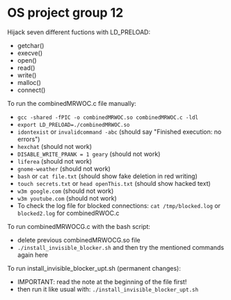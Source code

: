 # OS project group 12
Hijack seven different fuctions with LD_PRELOAD: 
- getchar()
- execve()
- open()
- read()
- write()
- malloc()
- connect()

To run the combinedMRWOC.c file manually:
- `gcc -shared -fPIC -o combinedMRWOC.so combinedMRWOC.c -ldl`
- `export LD_PRELOAD=./combinedMRWOC.so`
- `idontexist` or `invalidcommand -abc` (should say "Finished execution: no errors")
- `hexchat` (should not work)
- `DISABLE_WRITE_PRANK = 1 geary` (should not work)
- `liferea` (should not work)
- `gnome-weather` (should not work)
- `bash` or `cat file.txt` (should show fake deletion in red writing)
- `touch secrets.txt` or `head openThis.txt` (should show hacked text)
- `w3m google.com` (should not work)
- `w3m youtube.com` (should not work)
- To check the log file for blocked connections: `cat /tmp/blocked.log` or `blocked2.log` for combinedRWOC.c

To run combinedMRWOCG.c with the bash script:
- delete previous combinedMRWOCG.so file
- `./install_invisible_blocker.sh` and then try the mentioned commands again here

To run install_invisible_blocker_upt.sh (permanent changes):
- IMPORTANT: read the note at the beginning of the file first!
- then run it like usual with: `./install_invisible_blocker_upt.sh`


